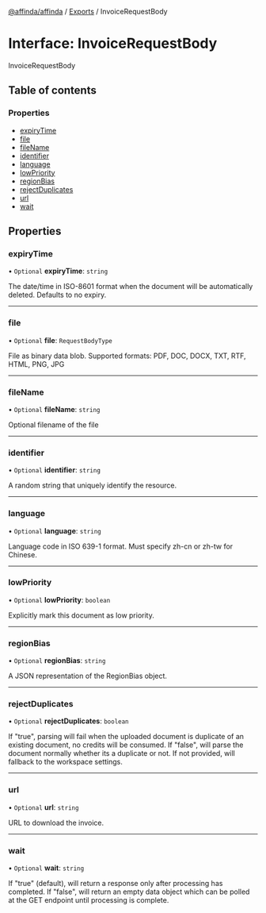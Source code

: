 [@affinda/affinda](../README.md) / [Exports](../modules.md) / InvoiceRequestBody

# Interface: InvoiceRequestBody

InvoiceRequestBody

## Table of contents

### Properties

- [expiryTime](InvoiceRequestBody.md#expirytime)
- [file](InvoiceRequestBody.md#file)
- [fileName](InvoiceRequestBody.md#filename)
- [identifier](InvoiceRequestBody.md#identifier)
- [language](InvoiceRequestBody.md#language)
- [lowPriority](InvoiceRequestBody.md#lowpriority)
- [regionBias](InvoiceRequestBody.md#regionbias)
- [rejectDuplicates](InvoiceRequestBody.md#rejectduplicates)
- [url](InvoiceRequestBody.md#url)
- [wait](InvoiceRequestBody.md#wait)

## Properties

### expiryTime

• `Optional` **expiryTime**: `string`

The date/time in ISO-8601 format when the document will be automatically deleted.  Defaults to no expiry.

___

### file

• `Optional` **file**: `RequestBodyType`

File as binary data blob. Supported formats: PDF, DOC, DOCX, TXT, RTF, HTML, PNG, JPG

___

### fileName

• `Optional` **fileName**: `string`

Optional filename of the file

___

### identifier

• `Optional` **identifier**: `string`

A random string that uniquely identify the resource.

___

### language

• `Optional` **language**: `string`

Language code in ISO 639-1 format. Must specify zh-cn or zh-tw for Chinese.

___

### lowPriority

• `Optional` **lowPriority**: `boolean`

Explicitly mark this document as low priority.

___

### regionBias

• `Optional` **regionBias**: `string`

A JSON representation of the RegionBias object.

___

### rejectDuplicates

• `Optional` **rejectDuplicates**: `boolean`

If "true", parsing will fail when the uploaded document is duplicate of an existing document, no credits will be consumed. If "false", will parse the document normally whether its a duplicate or not. If not provided, will fallback to the workspace settings.

___

### url

• `Optional` **url**: `string`

URL to download the invoice.

___

### wait

• `Optional` **wait**: `string`

If "true" (default), will return a response only after processing has completed. If "false", will return an empty data object which can be polled at the GET endpoint until processing is complete.
